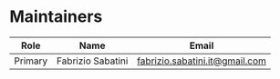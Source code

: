 # Maintainers

| Role | Name | Email |
|------|------|:-------------:|
| Primary | Fabrizio Sabatini | fabrizio.sabatini.it@gmail.com |
